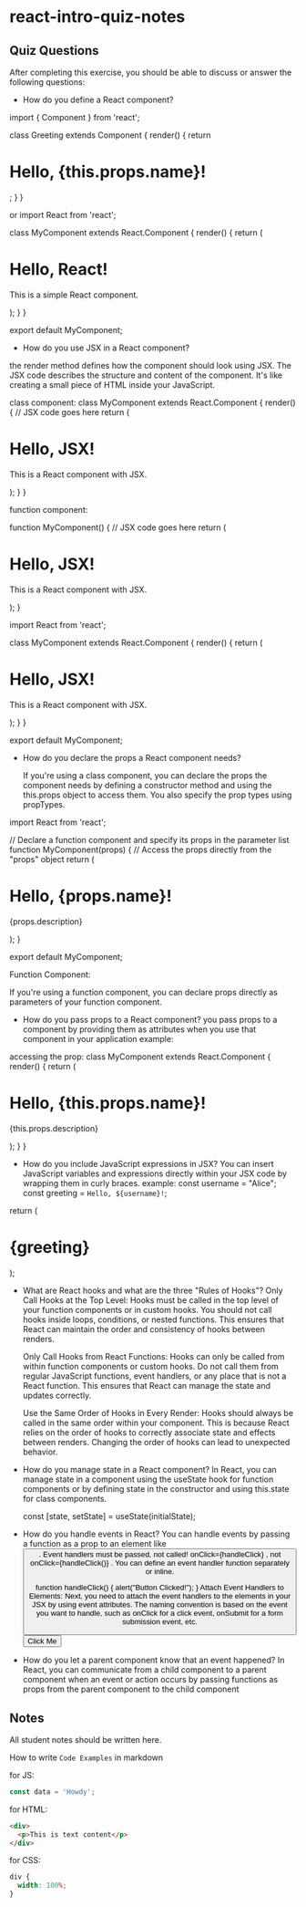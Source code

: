 # react-intro-quiz-notes

## Quiz Questions

After completing this exercise, you should be able to discuss or answer the following questions:

- How do you define a React component?

import { Component } from 'react';

class Greeting extends Component {
render() {
return <h1>Hello, {this.props.name}!</h1>;
}
}

or import React from 'react';

class MyComponent extends React.Component {
render() {
return (

<div>
<h1>Hello, React!</h1>
<p>This is a simple React component.</p>
</div>
);
}
}

export default MyComponent;

- How do you use JSX in a React component?

the render method defines how the component should look using JSX. The JSX code describes the structure and content of the component. It's like creating a small piece of HTML inside your JavaScript.

class component:
class MyComponent extends React.Component {
render() {
// JSX code goes here
return (

  <div>
  <h1>Hello, JSX!</h1>
  <p>This is a React component with JSX.</p>
  </div>
  );
  }
  }

function component:

function MyComponent() {
// JSX code goes here
return (

<div>
<h1>Hello, JSX!</h1>
<p>This is a React component with JSX.</p>
</div>
);
}

import React from 'react';

class MyComponent extends React.Component {
render() {
return (

<div>
<h1>Hello, JSX!</h1>
<p>This is a React component with JSX.</p>
</div>
);
}
}

export default MyComponent;

- How do you declare the props a React component needs?

  If you're using a class component, you can declare the props the component needs by defining a constructor method and using the this.props object to access them. You also specify the prop types using propTypes.

import React from 'react';

// Declare a function component and specify its props in the parameter list
function MyComponent(props) {
// Access the props directly from the "props" object
return (

<div>
<h1>Hello, {props.name}!</h1>
<p>{props.description}</p>
</div>
);
}

export default MyComponent;

Function Component:

If you're using a function component, you can declare props directly as parameters of your function component.

- How do you pass props to a React component?
  you pass props to a component by providing them as attributes when you use that component in your application
  example: <MyComponent name="React" description="A JavaScript library for building user interfaces." />

accessing the prop:
class MyComponent extends React.Component {
render() {
return (

<div>
<h1>Hello, {this.props.name}!</h1>
<p>{this.props.description}</p>
</div>
);
}
}

- How do you include JavaScript expressions in JSX?
  You can insert JavaScript variables and expressions directly within your JSX code by wrapping them in curly braces.
  example:
  const username = "Alice";
  const greeting = `Hello, ${username}!`;

return (

  <div>
    <h1>{greeting}</h1>
  </div>
);

- What are React hooks and what are the three "Rules of Hooks"?
  Only Call Hooks at the Top Level:
  Hooks must be called in the top level of your function components or in custom hooks. You should not call hooks inside loops, conditions, or nested functions. This ensures that React can maintain the order and consistency of hooks between renders.

  Only Call Hooks from React Functions:
  Hooks can only be called from within function components or custom hooks. Do not call them from regular JavaScript functions, event handlers, or any place that is not a React function. This ensures that React can manage the state and updates correctly.

  Use the Same Order of Hooks in Every Render:
  Hooks should always be called in the same order within your component. This is because React relies on the order of hooks to correctly associate state and effects between renders. Changing the order of hooks can lead to unexpected behavior.

- How do you manage state in a React component?
  In React, you can manage state in a component using the useState hook for function components or by defining state in the constructor and using this.state for class components.

  const [state, setState] = useState(initialState);

- How do you handle events in React?
  You can handle events by passing a function as a prop to an element like <button> . Event handlers must be passed, not called! onClick={handleClick} , not onClick={handleClick()} . You can define an event handler function separately or inline.

  function handleClick() {
  alert("Button Clicked!");
  }
  Attach Event Handlers to Elements:
  Next, you need to attach the event handlers to the elements in your JSX by using event attributes. The naming convention is based on the event you want to handle, such as onClick for a click event, onSubmit for a form submission event, etc.
  <button onClick={handleClick}>Click Me</button>

- How do you let a parent component know that an event happened?
  In React, you can communicate from a child component to a parent component when an event or action occurs by passing functions as props from the parent component to the child component

## Notes

All student notes should be written here.

How to write `Code Examples` in markdown

for JS:

```javascript
const data = 'Howdy';
```

for HTML:

```html
<div>
  <p>This is text content</p>
</div>
```

for CSS:

```css
div {
  width: 100%;
}
```
